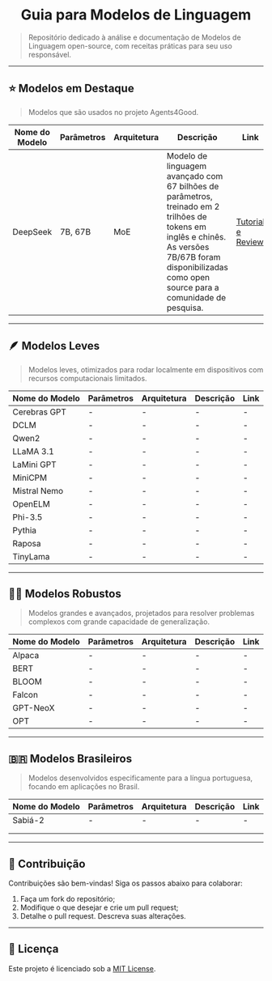 <h1 align="center">Guia para Modelos de Linguagem</h1>

> Repositório dedicado à análise e documentação de Modelos de Linguagem open-source, com receitas práticas para seu uso responsável.

---
## ⭐ Modelos em Destaque
> Modelos que são usados no projeto Agents4Good.

|   Nome do Modelo  | Parâmetros    |    Arquitetura            |   Descrição                                   |     Link                                                         |
|-------------------|---------------|---------------------------|-----------------------------------------------|------------------------------------------------------------------|
| DeepSeek          | 7B, 67B       |       MoE                 |Modelo de linguagem avançado com 67 bilhões de parâmetros, treinado em 2 trilhões de tokens em inglês e chinês. As versões 7B/67B foram disponibilizadas como open source para a comunidade de pesquisa.                                   | [Tutorial e Review](./modelos/deepSeek/deepSeek.md)              |

---
## 🪶 Modelos Leves  
> Modelos leves, otimizados para rodar localmente em dispositivos com recursos computacionais limitados.

|   Nome do Modelo  | Parâmetros    |    Arquitetura            |   Descrição                                   |     Link                                     |
|-------------------|---------------|---------------------------|-----------------------------------------------|----------------------------------------------|
| Cerebras GPT      | -             | -                         | -                                             | -                                            |
| DCLM              | -             | -                         | -                                             | -                                            |
| Qwen2             | -             | -                         | -                                             | -                                            |
| LLaMA 3.1         | -             | -                         | -                                             | -                                            |
| LaMini GPT        | -             | -                         | -                                             | -                                            |
| MiniCPM           | -             | -                         | -                                             | -                                            |
| Mistral Nemo      | -             | -                         | -                                             | -                                            |
| OpenELM           | -             | -                         | -                                             | -                                            |
| Phi-3.5           | -             | -                         | -                                             | -                                            |
| Pythia            | -             | -                         | -                                             | -                                            |
| Raposa            | -             | -                         | -                                             | -                                            |
| TinyLama          | -             | -                         | -                                             | -                                            |

---
## 🏋️‍♂️ Modelos Robustos  
> Modelos grandes e avançados, projetados para resolver problemas complexos com grande capacidade de generalização.

| Nome do Modelo | Parâmetros   |    Arquitetura                |   Descrição                                                |     Link                                                |
|----------------|--------------|-------------------------------|------------------------------------------------------------|---------------------------------------------------------|
| Alpaca         | -            | -                             | -                                                          | -                                                       |
| BERT           | -            | -                             | -                                                          | -                                                       |
| BLOOM          | -            | -                             | -                                                          | -                                                       |
| Falcon         | -            | -                             | -                                                          | -                                                       |
| GPT-NeoX       | -            | -                             | -                                                          | -                                                       |
| OPT            | -            | -                             | -                                                          | -                                                       |

---
## 🇧🇷 Modelos Brasileiros  
> Modelos desenvolvidos especificamente para a língua portuguesa, focando em aplicações no Brasil.

|   Nome do Modelo  | Parâmetros   | Arquitetura      |   Descrição                                 | Link   |
|-------------------|--------------|------------------|---------------------------------------------|--------|
| Sabiá-2           |  -           | -                | -                                           | -      |
|                   |              |                  |                                             |        |
|                   |              |                  |                                             |        |

---
## 🤝 Contribuição  
Contribuições são bem-vindas! Siga os passos abaixo para colaborar:  

1. Faça um fork do repositório;  
2. Modifique o que desejar e crie um pull request;  
3. Detalhe o pull request. Descreva suas alterações.  

---
## 📜 Licença  
Este projeto é licenciado sob a [MIT License](LICENSE).
